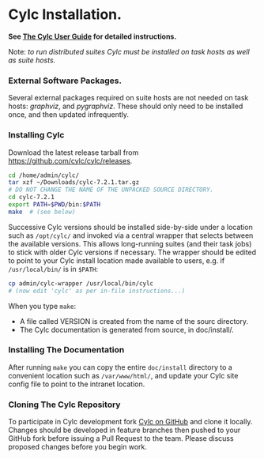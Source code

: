 # Cylc Installation.

**See [The Cylc User Guide](https://cylc.github.io/cylc/documentation.html) for
detailed instructions.**

Note: *to run distributed suites Cylc must be installed on task hosts as well
as suite hosts.*

### External Software Packages.

Several external packages required on suite hosts are not needed on task hosts:
*graphviz*, and *pygraphviz*.  These should only need to be installed
once, and then updated infrequently.

### Installing Cylc

Download the latest release tarball from https://github.com/cylc/cylc/releases.

```bash
cd /home/admin/cylc/
tar xzf ~/Downloads/cylc-7.2.1.tar.gz
# DO NOT CHANGE THE NAME OF THE UNPACKED SOURCE DIRECTORY.
cd cylc-7.2.1
export PATH=$PWD/bin:$PATH
make  # (see below)
```

Successive Cylc versions should be installed side-by-side under a location such
as `/opt/cylc/` and invoked via a central wrapper that selects between the
available versions. This allows long-running suites (and their task jobs) to
stick with older Cylc versions if necessary. The wrapper should be edited to
point to your Cylc install location made available to users, e.g. if
`/usr/local/bin/` is in `$PATH`:

```bash
cp admin/cylc-wrapper /usr/local/bin/cylc
# (now edit 'cylc' as per in-file instructions...)
```

When you type `make`:
  * A file called VERSION is created from the name of the sourc directory.
  * The Cylc documentation is generated from source, in doc/install/.

### Installing The Documentation

After running `make` you can copy the entire `doc/install` directory to a
convenient location such as `/var/www/html/`, and update your Cylc site config 
file to point to the intranet location.

### Cloning The Cylc Repository

To participate in Cylc development fork [Cylc on
GitHub](https://github.com/cylc/cylc) and clone it locally.  Changes should be
developed in feature branches then pushed to your GitHub fork before issuing a
Pull Request to the team. Please discuss proposed changes before you begin
work.
